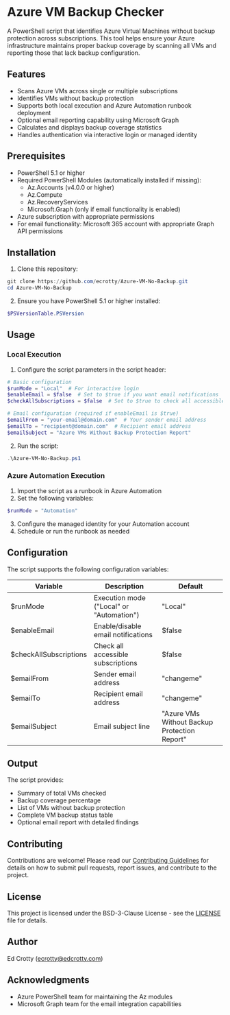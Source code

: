 # Azure VM Backup Checker

A PowerShell script that identifies Azure Virtual Machines without backup protection across subscriptions. This tool helps ensure your Azure infrastructure maintains proper backup coverage by scanning all VMs and reporting those that lack backup configuration.

## Features

- Scans Azure VMs across single or multiple subscriptions
- Identifies VMs without backup protection
- Supports both local execution and Azure Automation runbook deployment
- Optional email reporting capability using Microsoft Graph
- Calculates and displays backup coverage statistics
- Handles authentication via interactive login or managed identity

## Prerequisites

- PowerShell 5.1 or higher
- Required PowerShell Modules (automatically installed if missing):
  - Az.Accounts (v4.0.0 or higher)
  - Az.Compute
  - Az.RecoveryServices
  - Microsoft.Graph (only if email functionality is enabled)
- Azure subscription with appropriate permissions
- For email functionality: Microsoft 365 account with appropriate Graph API permissions

## Installation

1. Clone this repository:
```powershell
git clone https://github.com/ecrotty/Azure-VM-No-Backup.git
cd Azure-VM-No-Backup
```

2. Ensure you have PowerShell 5.1 or higher installed:
```powershell
$PSVersionTable.PSVersion
```

## Usage

### Local Execution

1. Configure the script parameters in the script header:
```powershell
# Basic configuration
$runMode = "Local"  # For interactive login
$enableEmail = $false  # Set to $true if you want email notifications
$checkAllSubscriptions = $false  # Set to $true to check all accessible subscriptions

# Email configuration (required if enableEmail is $true)
$emailFrom = "your-email@domain.com"  # Your sender email address
$emailTo = "recipient@domain.com"  # Recipient email address
$emailSubject = "Azure VMs Without Backup Protection Report"
```

2. Run the script:
```powershell
.\Azure-VM-No-Backup.ps1
```

### Azure Automation Execution

1. Import the script as a runbook in Azure Automation
2. Set the following variables:
```powershell
$runMode = "Automation"
```

3. Configure the managed identity for your Automation account
4. Schedule or run the runbook as needed

## Configuration

The script supports the following configuration variables:

| Variable | Description | Default |
|----------|-------------|---------|
| $runMode | Execution mode ("Local" or "Automation") | "Local" |
| $enableEmail | Enable/disable email notifications | $false |
| $checkAllSubscriptions | Check all accessible subscriptions | $false |
| $emailFrom | Sender email address | "changeme" |
| $emailTo | Recipient email address | "changeme" |
| $emailSubject | Email subject line | "Azure VMs Without Backup Protection Report" |

## Output

The script provides:
- Summary of total VMs checked
- Backup coverage percentage
- List of VMs without backup protection
- Complete VM backup status table
- Optional email report with detailed findings

## Contributing

Contributions are welcome! Please read our [Contributing Guidelines](CONTRIBUTING.md) for details on how to submit pull requests, report issues, and contribute to the project.

## License

This project is licensed under the BSD-3-Clause License - see the [LICENSE](LICENSE) file for details.

## Author

Ed Crotty (ecrotty@edcrotty.com)

## Acknowledgments

- Azure PowerShell team for maintaining the Az modules
- Microsoft Graph team for the email integration capabilities
